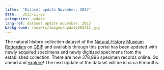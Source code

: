 ```yaml
---
title:  "Dataset update November, 2023"
date:   2023-11-22
categories: update
lang-ref: dataset update november, 2023
background: /assets/images/update202311.jpg
---
```


The natural history collection dataset of the [Natural History Museum Rotterdam](https://www.hetnatuurhistorisch.nl/en) on [GBIF](https://www.gbif.org/) and available through this portal has been updated with newly acquired specimens and newly digitized specimens from the established collection. There are now 378,996 specimen records online. Go ahead and [explore](https://specimens.hetnatuurhistorisch.nl/data)! The next update of the dataset will be in circa 6 months.
